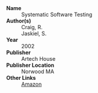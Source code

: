 
<dl>
	<dt><strong>Name</strong></dt>
	<dd>Systematic Software Testing</dd>
	<dt><strong>Author(s)</strong></dt>
	<dd>Craig, R.</dd>
	<dd>Jaskiel, S.</dd>
	<dt><strong>Year</strong></dt>
	<dd>2002</dd>
	<dt><strong>Publisher</strong></dt>
	<dd>Artech House</dd>
	<dt><strong>Publisher Location</strong></dt>
	<dd>Norwood MA</dd>
	<dt><strong>Other Links</strong></dt>
	<dd><a href="https://www.amazon.com/exec/obidos/ASIN/1580535089/acmorg-20">Amazon</a></dd>
</dl>

